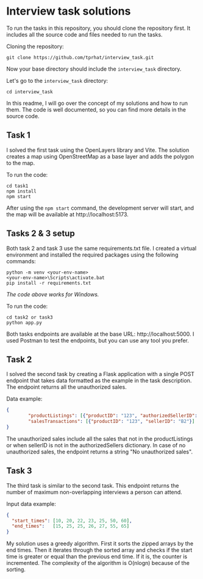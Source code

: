 # Interview task solutions

To run the tasks in this repository, you should clone the repository first.
It includes all the source code and files needed to run the tasks.

Cloning the repository:
```
git clone https://github.com/tprhat/interview_task.git
```

Now your base directory should include the `interview_task` directory.

Let's go to the `interview_task` directory:
```
cd interview_task
```

In this readme, I will go over the concept of my solutions and how to run them.
The code is well documented, so you can find more details in the source code.

## Task 1
I solved the first task using the OpenLayers library and Vite. 
The solution creates a map using OpenStreetMap as a base layer and adds the polygon to the map.

To run the code:
```
cd task1
npm install
npm start
```
After using the `npm start` command, the development server will start, and the map will be available at http://localhost:5173.


## Tasks 2 & 3 setup
Both task 2 and task 3 use the same requirements.txt file. 
I created a virtual environment and installed the required packages using the following commands:
```
python -m venv <your-env-name>
<your-env-name>\Scripts\activate.bat
pip install -r requirements.txt
```
<i>The code above works for Windows.</i>

To run the code:
```
cd task2 or task3
python app.py
```

Both tasks endpoints are available at the base URL: http://localhost:5000.
I used Postman to test the endpoints, but you can use any tool you prefer.

## Task 2
I solved the second task by creating a Flask application with a single POST endpoint that takes data formatted as the example in the task description. 
The endpoint returns all the unauthorized sales. 

Data example:
```json
{
        "productListings": [{"productID": "123", "authorizedSellerID": "A1"}],
        "salesTransactions": [{"productID": "123", "sellerID": "B2"}]
}
```

The unauthorized sales include all the sales that not in the productListings or when sellerID is not in the authorizedSellers dictionary.
In case of no unauthorized sales, the endpoint returns a string "No unauthorized sales".

## Task 3
The third task is similar to the second task. 
This endpoint returns the number of maximum non-overlapping interviews a person can attend.

Input data example:
```json
{
  "start_times": [10, 20, 22, 23, 25, 50, 60],
  "end_times":   [15, 25, 25, 26, 27, 55, 65]
}
```

My solution uses a greedy algorithm. 
First it sorts the zipped arrays by the end times. 
Then it iterates through the sorted array and checks if the start time is greater or equal than the previous end time. 
If it is, the counter is incremented.
The complexity of the algorithm is O(nlogn) because of the sorting.